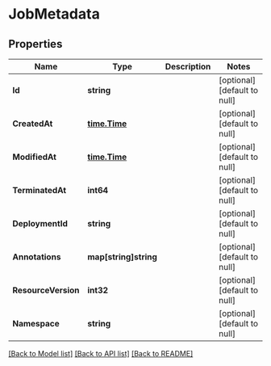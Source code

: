 # JobMetadata

## Properties
Name | Type | Description | Notes
------------ | ------------- | ------------- | -------------
**Id** | **string** |  | [optional] [default to null]
**CreatedAt** | [**time.Time**](time.Time.md) |  | [optional] [default to null]
**ModifiedAt** | [**time.Time**](time.Time.md) |  | [optional] [default to null]
**TerminatedAt** | **int64** |  | [optional] [default to null]
**DeploymentId** | **string** |  | [optional] [default to null]
**Annotations** | **map[string]string** |  | [optional] [default to null]
**ResourceVersion** | **int32** |  | [optional] [default to null]
**Namespace** | **string** |  | [optional] [default to null]

[[Back to Model list]](../README.md#documentation-for-models) [[Back to API list]](../README.md#documentation-for-api-endpoints) [[Back to README]](../README.md)


